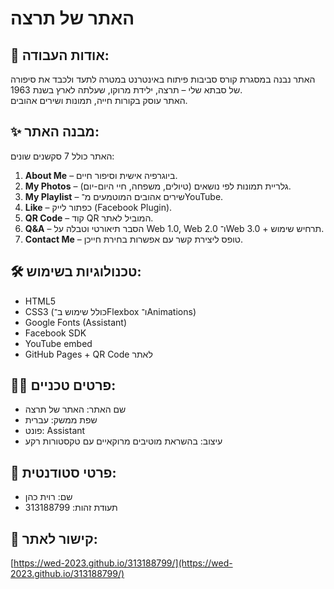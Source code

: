 # האתר של תרצה 

## 📝 אודות העבודה:
האתר נבנה במסגרת קורס סביבות פיתוח באינטרנט במטרה לתעד ולכבד את סיפורה של סבתא שלי – תרצה, ילידת מרוקו, שעלתה לארץ בשנת 1963.  
האתר עוסק בקורות חייה, תמונות ושירים אהובים.

## ✨ מבנה האתר:
האתר כולל 7 סקשנים שונים:
1. **About Me** – ביוגרפיה אישית וסיפור חיים.
2. **My Photos** – גלריית תמונות לפי נושאים (טיולים, משפחה, חיי היום-יום).
3. **My Playlist** – שירים אהובים המוטמעים מ־YouTube.
4. **Like** – כפתור לייק (Facebook Plugin).
5. **QR Code** – קוד QR המוביל לאתר.
6. **Q&A** – הסבר תיאורטי וטבלה על Web 1.0, Web 2.0 ו־Web 3.0 + תרחיש שימוש.
7. **Contact Me** – טופס ליצירת קשר עם אפשרות בחירת חייכן.

## 🛠 טכנולוגיות בשימוש:
- HTML5
- CSS3 (כולל שימוש ב־Flexbox ו־Animations)
- Google Fonts (Assistant)
- Facebook SDK
- YouTube embed
- GitHub Pages + QR Code לאתר

## 👩‍💻 פרטים טכניים:
- שם האתר: האתר של תרצה
- שפת ממשק: עברית
- פונט: Assistant
- עיצוב: בהשראת מוטיבים מרוקאיים עם טקסטורות רקע

## 📇 פרטי סטודנטית:
- שם: רוית כהן
- תעודת זהות: 313188799

## 🔗 קישור לאתר:
[https://wed-2023.github.io/313188799/](https://wed-2023.github.io/313188799/)
